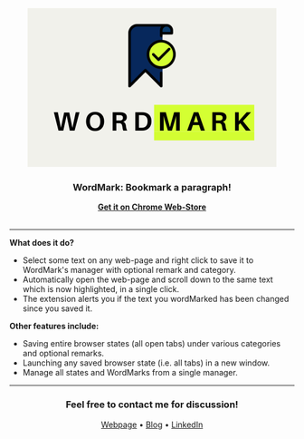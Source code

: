 <p align="center">
  <a href="https://chrome.google.com/webstore/detail/wordmark/lmjcmfpgkiecmjpdokbfmjbmpibmgpcd">
    <img src="./assets/logo.png" alt="Logo" width="440" height="280">
  </a>

  <h3 align="center">WordMark: Bookmark a paragraph!</h3>

  <p align="center">
    <a href="https://chrome.google.com/webstore/detail/wordmark/lmjcmfpgkiecmjpdokbfmjbmpibmgpcd"><strong>Get it on Chrome Web-Store</strong></a>
    <br />
    <br />
  </p>
</p>

---

**What does it do?**

* Select some text on any web-page and right click to save it to WordMark's manager with optional remark and category.
* Automatically open the web-page and scroll down to the same text which is now highlighted, in a single click.
* The extension alerts you if the text you wordMarked has been changed since you saved it.

**Other features include:**
* Saving entire browser states (all open tabs) under various categories and optional remarks.
* Launching any saved browser state (i.e. all tabs) in a new window.
* Manage all states and WordMarks from a single manager.

---

<h3 align="center">Feel free to contact me for discussion!</h3>
<p align="center">
  <a href="https://aashaypalliwar.github.io/" target="_blank">Webpage</a> •
  <a href="https://bbs-underscored.github.io/" target="_blank">Blog</a> •
  <a href="https://www.linkedin.com/in/aashay-palliwar/" target="_blank">LinkedIn</a>
</p>